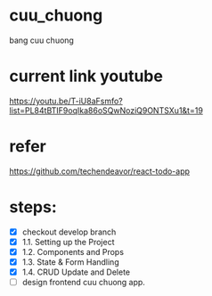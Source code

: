 # cuu_chuong
bang cuu chuong

# current link youtube
https://youtu.be/T-iU8aFsmfo?list=PL84tBTIF9oqIka86oSQwNoziQ9ONTSXu1&t=19

# refer
https://github.com/techendeavor/react-todo-app

# steps:
- [x] checkout develop branch
- [x] 1.1. Setting up the Project 
- [x] 1.2. Components and Props
- [x] 1.3. State & Form Handling
- [x] 1.4. CRUD Update and Delete
- [ ] design frontend cuu chuong app.
